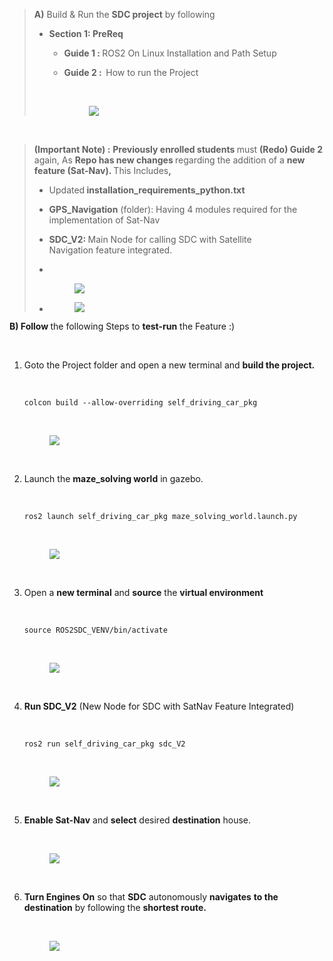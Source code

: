 <blockquote><p><strong>A)</strong> Build &amp; Run the <strong>SDC project</strong> by following </p><ul><li><p><strong>Section 1: PreReq</strong></p><ul><li><p><strong>Guide 1 :&nbsp;</strong>ROS2 On Linux Installation and Path Setup</p></li><li><p><strong>Guide 2&nbsp;:&nbsp; </strong>How to run the Project </p><p><br></p><figure><img src="https://img-c.udemycdn.com/redactor/raw/article_lecture/2022-07-21_07-19-14-b4a349a8f3fe766d7ce932b13e137284.png"></figure></li></ul></li></ul></blockquote>

<p><br></p>

<blockquote><p><strong>(Important Note) :</strong> <strong>Previously enrolled students </strong>must <strong>(Redo) Guide 2</strong> again, As <strong>Repo has new changes </strong>regarding the addition of a <strong>new feature (Sat-Nav). </strong>This Includes<strong>,</strong></p><p><strong> </strong></p><ul><li><p>Updated<strong> installation_requirements_python.txt</strong></p></li><li><p><strong>GPS_Navigation</strong>&nbsp;(folder): Having 4 modules required for the implementation of Sat-Nav</p></li><li><p><strong>SDC_V2: </strong>Main Node for calling SDC with Satellite Navigation&nbsp;feature integrated.</p></li><li><p><br></p><figure><img src="https://img-c.udemycdn.com/redactor/raw/article_lecture/2022-07-21_07-24-00-8cae0b876f7c8be995355a9c0207b24b.png"></figure></li></ul><ul><li><figure><img src="https://img-c.udemycdn.com/redactor/raw/article_lecture/2022-07-21_07-24-00-07b2737339c29d0e5999fc224eebe940.png"></figure></li></ul></blockquote>

<p><strong>B) Follow </strong>the following Steps to <strong>test-run</strong> the Feature&nbsp;:) </p>

<p><br></p>

<ol><li><p>Goto the Project folder and open a new terminal and <strong>build the project.</strong></p><p><br></p><p><code>colcon build --allow-overriding self_driving_car_pkg</code></p><p><br></p><figure><img src="https://img-c.udemycdn.com/redactor/raw/article_lecture/2022-07-21_07-48-44-2d7f47ab3987e0f269044c19afbd212f.png"></figure><p><br></p></li><li><p>Launch the <strong>maze_solving world</strong> in gazebo.</p><p><br></p><p><code>ros2 launch self_driving_car_pkg maze_solving_world.launch.py</code></p><p><br></p><figure><img src="https://img-c.udemycdn.com/redactor/raw/article_lecture/2022-07-21_07-54-20-503f3988316b7d6962e089ea4f860a63.png"></figure><p><br></p></li><li><p>Open a <strong>new terminal</strong> and <strong>source</strong> the <strong>virtual environment</strong></p><p><br></p><p><code>source ROS2SDC_VENV/bin/activate</code></p><p><br></p><figure><img src="https://img-c.udemycdn.com/redactor/raw/article_lecture/2022-07-21_07-54-20-f48a7930ca4c24e9acf54ffbfa73e9dd.png"></figure><p><br></p></li><li><p><strong>Run SDC_V2</strong> (New Node for&nbsp;SDC with SatNav Feature Integrated)</p><p><br></p><p><code>ros2 run self_driving_car_pkg sdc_V2</code></p><p><br></p><figure><img src="https://img-c.udemycdn.com/redactor/raw/article_lecture/2022-07-21_08-00-38-e9c4d8626513e36c3ae92551b1f19fc7.png"></figure><p><br></p></li><li><p><strong>Enable Sat-Nav</strong> and <strong>select</strong>&nbsp;desired <strong>destination</strong> house.</p><p><br></p><figure><img src="https://img-c.udemycdn.com/redactor/raw/article_lecture/2022-07-21_08-00-38-67b171a067b2db53885831c876e4817c.png"></figure><p><br></p></li><li><p><strong>Turn Engines On</strong> so that <strong>SDC</strong> autonomously <strong>navigates</strong> <strong>to the destination</strong> by following the <strong>shortest route.</strong></p><p><br></p><figure><img src="https://img-c.udemycdn.com/redactor/raw/article_lecture/2022-07-21_08-00-38-88e743f7484be83e4ff7a7be18dafa32.png"></figure></li></ol>
